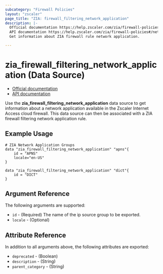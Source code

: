 ```yaml
---
subcategory: "Firewall Policies"
layout: "zscaler"
page_title: "ZIA: firewall_filtering_network_application"
description: |-
  Official documentation https://help.zscaler.com/zia/firewall-policies#/networkApplications-get
  API documentation https://help.zscaler.com/zia/firewall-policies#/networkApplications-get
  Get information about ZIA firewall rule network application.

---
```


# zia_firewall_filtering_network_application (Data Source)

* [Official documentation](https://help.zscaler.com/zia/firewall-policies#/networkApplications-get)
* [API documentation](https://help.zscaler.com/zia/firewall-policies#/networkApplications-get)

Use the **zia_firewall_filtering_network_application** data source to get information about a network application available in the Zscaler Internet Access cloud firewall. This data source can then be associated with a ZIA firewall filtering network application rule.

## Example Usage

```hcl
# ZIA Network Application Groups
data "zia_firewall_filtering_network_application" "apns"{
    id = "APNS"
    locale="en-US"
}
```

```hcl
data "zia_firewall_filtering_network_application" "dict"{
    id = "DICT"
}
```

## Argument Reference

The following arguments are supported:

* `id` - (Required) The name of the ip source group to be exported.
* `locale` - (Optional)

## Attribute Reference

In addition to all arguments above, the following attributes are exported:

* `deprecated` - (Boolean)
* `description` - (String)
* `parent_category` - (String)
